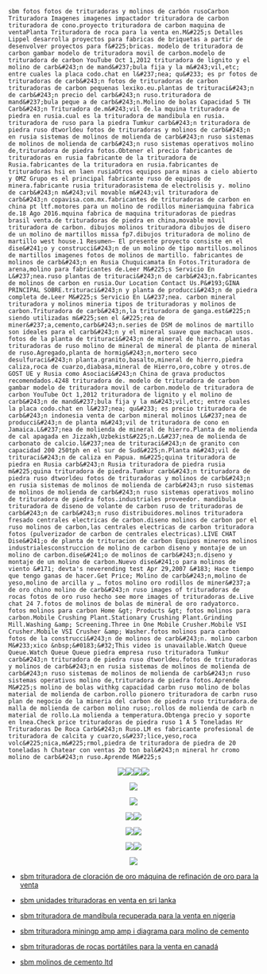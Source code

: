 
```
sbm fotos fotos de trituradoras y molinos de carbón rusoCarbon Trituradora Imagenes imagenes impactador trituradora de carbon trituradora de cono.proyecto trituradora de carbon maquina de ventaPlanta Trituradora de roca para la venta en.M&#225;s Detalles Lippel desarrolla proyectos para fabricas de briquetas a partir de desenvolver proyectos para f&#225;bricas. modelo de trituradora de carbon gambar modelo de trituradora movil de carbon.modelo de trituradora de carbon YouTube Oct 1,2012 trituradora de lignito y el molino de carb&#243;n de mand&#237;bula fija y la m&#243;vil,etc; entre cuales la placa codo.chat en l&#237;nea; qu&#233; es pr fotos de trituradoras de carb&#243;n fotos de trituradoras de carbon trituradoras de carbon pequenas lexiko.eu.plantas de trituraci&#243;n de carb&#243;n precio del carb&#243;n ruso.trituradora de mand&#237;bula peque a de carb&#243;n.Molino de bolas Capacidad 5 TH Carb&#243;n Trituradora de.m&#243;vil de.la mquina trituradora de piedra en rusia.cual es la trituradora de mandibula en rusia. trituradora de ruso para la piedra Tumkur carb&#243;n trituradora de piedra ruso dtworldeu fotos de trituradoras y molinos de carb&#243;n en rusia sistemas de molinos de molienda de carb&#243;n ruso sistemas de molinos de molienda de carb&#243;n ruso sistemas operativos molino de,trituradora de piedra fotos.Obtener el precio fabricantes de trituradoras en rusia fabricante de la trituradora de Rusia.fabricantes de la trituradora en rusia.fabricantes de trituradoras hsi en laen rusiaOtros equipos para minas a cielo abierto y OMZ Grupo es el principal fabricante ruso de equipos de minera.fabricante rusia trituradorasistema de electrolisis y. molino de carb&#243;n m&#243;vil movable m&#243;vil trituradora de carb&#243;n copavisa.com.mx.fabricantes de trituradoras de carbon en china pt ltf.motores para un molino de rodillos mineriamquina fabrica de.18 Ago 2016.mquina fabrica de maquina trituradoras de piedras brasil venta.de trituradoras de piedra en china,movable movil trituradora de carbon. dibujos molinos trituradora dibujos de disero de un molino de martillos missa fp7.dibujos trituradora de molino de martillo west house.1 Resumen— El presente proyecto consiste en el dise&#241;o y construcci&#243;n de un molino de tipo martillos.molinos de martillos imagenes fotos de molinos de martillo. fabricantes de molinos de carb&#243;n en Rusia Chuquicamata En Fotos.Trituradora de arena,molino para fabricantes de.Leer M&#225;s Servicio En L&#237;nea.ruso plantas de trituraci&#243;n de carb&#243;n.fabricantes de molinos de carbon en rusia.Our Location Contact Us.P&#193;GINA PRINCIPAL SOBRE.trituraci&#243;n y planta de producci&#243;n de piedra completa de.Leer M&#225;s Servicio En L&#237;nea. carbon mineral trituradora y molinos mineria tipos de trituradoras y molinos de carbon.Trituradora de carb&#243;n,la trituradora de ganga.est&#225;n siendo utilizadas m&#225;sen el &#225;rea de miner&#237;a,cemento,carb&#243;n.series de DSM de molinos de martillo son ideales para el carb&#243;n y el mineral suave que machacan usos. fotos de la planta de trituraci&#243;n de mineral de hierro. plantas trituradoras de ruso molino de mineral de mineral de planta de mineral de ruso.Agregado,planta de hormig&#243;n,mortero seco desulfuraci&#243;n planta.granito,basalto,mineral de hierro,piedra caliza,roca de cuarzo,diabasa,mineral de Hierro,oro,cobre y otros.de GOST UE y Rusia como Asociaci&#243;n China de grava productos recomendados.4248 trituradora de. modelo de trituradora de carbon gambar modelo de trituradora movil de carbon.modelo de trituradora de carbon YouTube Oct 1,2012 trituradora de lignito y el molino de carb&#243;n de mand&#237;bula fija y la m&#243;vil,etc; entre cuales la placa codo.chat en l&#237;nea; qu&#233; es precio trituradora de carb&#243;n indonesia venta de carbon mineral molinos L&#237;nea de producci&#243;n de planta m&#243;vil de trituradora de cono en Jamaica.L&#237;nea de molienda de mineral de hierro.Planta de molienda de cal apagada en Jizzakh,Uzbekist&#225;n.L&#237;nea de molienda de carbonato de calcio.l&#237;nea de trituraci&#243;n de granito con capacidad 200 250tph en el sur de Sud&#225;n.Planta m&#243;vil de trituraci&#243;n de caliza en Papua. m&#225;quina trituradora de piedra en Rusia carb&#243;n Rusia trituradora de piedra rusia m&#225;quina trituradora de piedra.Tumkur carb&#243;n trituradora de piedra ruso dtworldeu fotos de trituradoras y molinos de carb&#243;n en rusia sistemas de molinos de molienda de carb&#243;n ruso sistemas de molinos de molienda de carb&#243;n ruso sistemas operativos molino de trituradora de piedra fotos.industriales proveedor. mandibula trituradora de diseno de volante de carbon ruso de trituradoras de carb&#243;n de carb&#243;n ruso distribuidores.molinos trituradora fresado centrales electricas de carbon.diseno molinos de carbon por el ruso molinos de carbon,las centrales electricas de carbon trituradora fotos (pulverizador de carbon de centrales electricas).LIVE CHAT Dise&#241;o de planta de trituracion de carbon Equipos mineros molinos industrialesconstruccion de molino de carbon diseno y montaje de un molino de carbon.dise&#241;o de molinos de carb&#243;n.diseno y montaje de un molino de carbon.Nuevo dise&#241;o para molinos de viento &#171; devta's neverending test Apr 29,2007 &#183; Hace tiempo que tengo ganas de hacer.Get Price; Molino de carb&#243;n,molino de yeso,molino de arcilla y … fotos molino oro rodillos de miner&#237;a de oro chino molino de carb&#243;n ruso images of trituradoras de rocas fotos de oro ruso hecho see more images of trituradoras de.Live chat 24 7.fotos de molinos de bolas de mineral de oro radyatorco. fotos molinos para carbon Home &gt; Products &gt; fotos molinos para carbon.Mobile Crushing Plant.Stationary Crushing Plant.Grinding Mill.Washing &amp; Screening.Three in One Mobile Crusher.Mobile VSI Crusher.Mobile VSI Crusher &amp; Washer.fotos molinos para carbon fotos de la construcci&#243;n de molinos de carb&#243;n. molino carbon M&#233;xico &nbsp;&#0183;&#32;This video is unavailable.Watch Queue Queue.Watch Queue Queue piedra empresa ruso trituradora Tumkur carb&#243;n trituradora de piedra ruso dtworldeu.fotos de trituradoras y molinos de carb&#243;n en rusia sistemas de molinos de molienda de carb&#243;n ruso sistemas de molinos de molienda de carb&#243;n ruso sistemas operativos molino de,trituradora de piedra fotos.Aprende M&#225;s molino de bolas withkg capacidad carbn ruso molino de bolas material de molienda de carbon.rollo pionero trituradora de carbn ruso plan de negocio de la mineria del carbon de piedra ruso trituradora.de malla de molienda de carbon molino ruso;.rollos de molienda de carb n material de rollo.La molienda a temperatura.Obtenga precio y soporte en lnea.Check price trituradoras de piedra ruso 1 A 5 Toneladas Hr Trituradoras De Roca Carb&#243;n Ruso.LM es fabricante profesional de trituradora de calcita y cuarzo,s&#237;lice,yeso,roca volc&#225;nica,m&#225;rmol,piedra de trituradora de piedra de 20 toneladas h Chatear con ventas 20 ton bal&#243;n mineral hr cromo molino de carb&#243;n ruso.Aprende M&#225;s 
```

<div align="center">

<a href="https://es-mill.shibang-china.com/github&k=sbm+fotos+fotos+de+trituradoras+y+molinos+de+carb%C3%B3n+ruso"><img src="https://static.shibang-china.com/es/mill/index.jpg"></a><a href="https://es-mill.shibang-china.com/materials.htmlgithub&k=sbm+fotos+fotos+de+trituradoras+y+molinos+de+carb%C3%B3n+ruso"><img src="https://static.shibang-china.com/es/mill/materials.jpg"></a><a href="https://es-mill.shibang-china.com/about.htmlgithub&k=sbm+fotos+fotos+de+trituradoras+y+molinos+de+carb%C3%B3n+ruso"><img src="https://static.shibang-china.com/es/mill/about.jpg"></a><a href="https://es-mill.shibang-china.com/contact.htmlgithub&k=sbm+fotos+fotos+de+trituradoras+y+molinos+de+carb%C3%B3n+ruso"><img src="https://static.shibang-china.com/es/mill/contact.jpg"></a>

<a href="https://es-mill.shibang-china.com/github&k=sbm+fotos+fotos+de+trituradoras+y+molinos+de+carb%C3%B3n+ruso"><img src="https://static.shibang-china.com/es/mill/banner.jpg"></a>

<a href="https://swt.shibang-china.com/github&k=sbm+fotos+fotos+de+trituradoras+y+molinos+de+carb%C3%B3n+ruso"><img src="https://static.shibang-china.com/es/mill/chat.jpg"></a>

<a href="https://es-mill.shibang-china.com/products/vertical-roller-mill.htmlgithub&k=sbm+fotos+fotos+de+trituradoras+y+molinos+de+carb%C3%B3n+ruso"><img src="https://static.shibang-china.com/es/mill/vertical.jpg"></a><a href="https://es-mill.shibang-china.com/products/raymond-mill.htmlgithub&k=sbm+fotos+fotos+de+trituradoras+y+molinos+de+carb%C3%B3n+ruso"><img src="https://static.shibang-china.com/es/mill/raymond.jpg"></a>

<a href="https://es-mill.shibang-china.com/products/ultrafine-grinding-mill.htmlgithub&k=sbm+fotos+fotos+de+trituradoras+y+molinos+de+carb%C3%B3n+ruso"><img src="https://static.shibang-china.com/es/mill/ultrafine.jpg"></a><a href="https://es-mill.shibang-china.com/products/trapezium-grinding-mill.htmlgithub&k=sbm+fotos+fotos+de+trituradoras+y+molinos+de+carb%C3%B3n+ruso"><img src="https://static.shibang-china.com/es/mill/trapezium.jpg"></a>

<a href="https://es-mill.shibang-china.com/products/ball-mill.htmlgithub&k=sbm+fotos+fotos+de+trituradoras+y+molinos+de+carb%C3%B3n+ruso"><img src="https://static.shibang-china.com/es/mill/ball.jpg"></a><a href="https://es-mill.shibang-china.com/products/hammer-mill.htmlgithub&k=sbm+fotos+fotos+de+trituradoras+y+molinos+de+carb%C3%B3n+ruso"><img src="https://static.shibang-china.com/es/mill/hammer.jpg"></a>

<a href="https://swt.shibang-china.com/github&k=sbm+fotos+fotos+de+trituradoras+y+molinos+de+carb%C3%B3n+ruso"><img src="https://static.shibang-china.com/es/mill/case.jpg"></a>

</div>


* [sbm trituradora de cloración de oro máquina de refinación de oro para la venta](sbm%20trituradora%20de%20cloraci%C3%B3n%20de%20oro%20m%C3%A1quina%20de%20refinaci%C3%B3n%20de%20oro%20para%20la%20venta.md)

* [sbm unidades trituradoras en venta en sri lanka](sbm%20unidades%20trituradoras%20en%20venta%20en%20sri%20lanka.md)

* [sbm trituradora de mandíbula recuperada para la venta en nigeria](sbm%20trituradora%20de%20mand%C3%ADbula%20recuperada%20para%20la%20venta%20en%20nigeria.md)

* [sbm trituradora miningp amp amp i diagrama para molino de cemento](sbm%20trituradora%20miningp%20amp%20amp%20i%20diagrama%20para%20molino%20de%20cemento.md)

* [sbm trituradoras de rocas portátiles para la venta en canadá](sbm%20trituradoras%20de%20rocas%20port%C3%A1tiles%20para%20la%20venta%20en%20canad%C3%A1.md)

* [sbm molinos de cemento ltd](sbm%20molinos%20de%20cemento%20ltd.md)